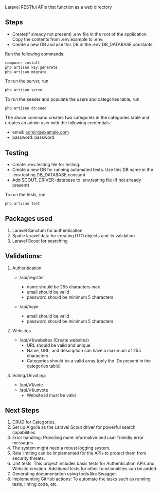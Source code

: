 Laravel RESTful APIs that function as a web directory

## Steps
- Create(if already not present) .env file in the root of the application. Copy the contents from .env.example to .env. 
- Create a new DB and use this DB in the .env DB_DATABASE constants.

Run the following commands:
```bash
composer install
php artisan key:generate
php artisan migrate
```

To run the server, run
```bash
php artisan serve
```

To run the seeder and populate the users and categories table, run 
```bash
php artisan db:seed
```

The above command creates two categories in the categories table and creates an admin user with the following credentials:
- email: admin@example.com
- password: password

## Testing

- Create .env.testing file for testing. 
- Create a new DB for running automated tests. Use this DB name in the .env.testing DB_DATABASE constant.
- Add SCOUT_DRIVER=database to .env.testing file (if not already present)

To run the tests, run
```bash
php artisan test
```

## Packages used
1. Laravel Sanctum for authentication
2. Spatie laravel data for creating DTO objects and its validation
3. Laravel Scout for searching

## Validations:
1. Authentication
    - /api/register
        - name should be 255 characters max
        - email should be valid
        - password should be minimum 5 characters

    - /api/login
        - email should be valid
        - password should be minimum 5 characters

2. Websites
    - /api/v1/websites (Create websites)
        - URL should be valid and unique
        - Name, URL, and description can have a maximum of 255 characters
        - Categories should be a valid array (only the IDs present in the categories table)

3. Voting/Unvoting:
    - /api/v1/vote
    - /api/v1/unvote
        - Website id must be valid


## Next Steps
1. CRUD for Categories.
2. Set up Algolia as the Laravel Scout driver for powerful search capabilities.
3. Error handling: Providing more informative and user friendly error messages.
4. The system might need a robust logging system.
5. Rate limiting can be implemented for the APIs to protect them from security threats.
6. Unit tests: This project includes basic tests for Authentication APIs and Website creation. Additional tests for other functionalities can be added.
7. Generating documentation using tools like Swagger.
8. Implementing GitHub actions: To automate the tasks such as running tests, linting code, etc.
